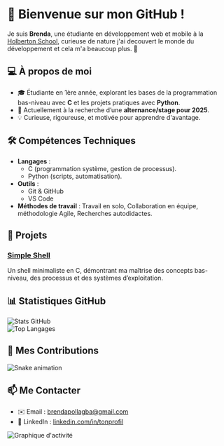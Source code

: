 
# 👋 Bienvenue sur mon GitHub !

Je suis **Brenda**, une étudiante en développement web et mobile à la [Holberton School](https://www.holbertonschool.com/), curieuse de nature j'ai decouvert le monde du 
 développement et cela m'a beaucoup plus. 🚀  

## 💻 **À propos de moi**
- 🎓 Étudiante en 1ère année, explorant les bases de la programmation bas-niveau avec **C** et les projets pratiques avec **Python**.  
- 🔎 Actuellement à la recherche d’une **alternance/stage pour 2025**.  
- 💡 Curieuse, rigoureuse, et motivée pour apprendre d'avantage.  

## 🛠️ **Compétences Techniques**
- **Langages** :  
  - C (programmation système, gestion de processus).  
  - Python (scripts, automatisation).
- **Outils** :  
  - Git & GitHub  
  - VS Code  
- **Méthodes de travail** : Travail en solo, Collaboration en équipe, méthodologie Agile, Recherches autodidactes.  

## 🌟 **Projets**
### [Simple Shell](https://github.com/Bree-Coding/holbertonschool-simple_shell) 
Un shell minimaliste en C, démontrant ma maîtrise des concepts bas-niveau, des processus et des systèmes d’exploitation.

## 📊 **Statistiques GitHub**
![Stats GitHub](https://github-readme-stats.vercel.app/api?username=Bree-Coding&show_icons=true&theme=radical)  
![Top Langages](https://github-readme-stats.vercel.app/api/top-langs/?username=Bree-Coding&layout=compact&theme=radical)

## 🐍 **Mes Contributions**
![Snake animation](https://github.com/Bree-coding/Bree-Coding/blob/output/github-contribution-grid-snake.svg)

## 📫 **Me Contacter**
- ✉️ Email :  [brendapollagba@gmail.com](mailto:brendapollagba@gmail.com)  
- 🔗 LinkedIn : [linkedin.com/in/tonprofil](www.linkedin.com/in/brenda-pollagba)

![Graphique d'activité](https://github-readme-activity-graph.vercel.app/graph?username=Bree-Codingl&theme=react-dark)

